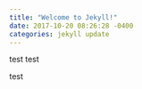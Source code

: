 ```yaml
---
title: "Welcome to Jekyll!"
date: 2017-10-20 08:26:28 -0400
categories: jekyll update
---
```

test test

test
